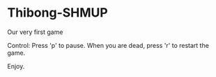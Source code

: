 # Thibong-SHMUP
 Our very first game

Control:
Press 'p' to pause.
When you are dead, press 'r' to restart the game.

Enjoy.
